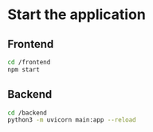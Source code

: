 # Start the application 

## Frontend

```bash
cd /frontend
npm start
```

## Backend

```bash
cd /backend
python3 -m uvicorn main:app --reload
```